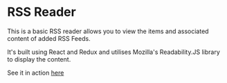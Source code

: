 # RSS Reader

This is a basic RSS reader allows you to view the items and associated content of added RSS Feeds.
    
It's built using React and Redux and utilises Mozilla's Readability.JS library to display the content.
    
See it in action [here](https://jmussett.github.io/RssReader)
